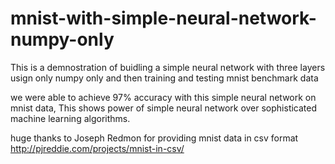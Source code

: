 # mnist-with-simple-neural-network-numpy-only

This is a demnostration of buidling a simple neural network with three layers
usign only numpy only and then training and testing mnist benchmark data

we were able to achieve 97% accuracy with this simple neural network on mnist data, This shows power of simple neural network over sophisticated machine learning algorithms. 

huge thanks to Joseph Redmon for providing mnist data in csv format 
http://pjreddie.com/projects/mnist-in-csv/
